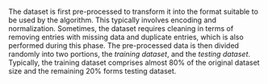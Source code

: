 The dataset is first pre-processed to transform it into the format suitable to be used by the algorithm. This typically involves encoding and normalization. Sometimes, the dataset requires cleaning in terms of removing entries with missing data and duplicate entries, which is also performed during this phase. The pre-processed data is then divided randomly into two portions, the _training dataset_, and the _testing dataset_. Typically, the training dataset comprises almost 80% of the original dataset size and the remaining 20% forms testing dataset.